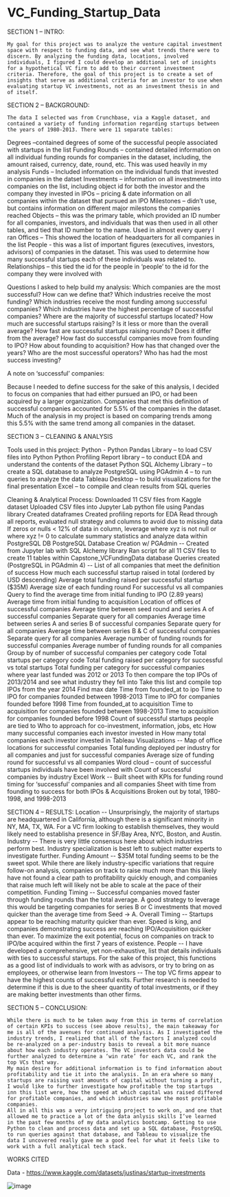 # VC_Funding_Startup_Data

SECTION 1 – INTRO:

	My goal for this project was to analyze the venture capital investment space with respect to funding data, and see what trends there were to discern. By analyzing the funding data, locations, involved individuals, I figured I could develop an additional set of insights for a hypothetical VC firm to add to their current investment criteria. Therefore, the goal of this project is to create a set of insights that serve as additional criteria for an investor to use when evaluating startup VC investments, not as an investment thesis in and of itself.

SECTION 2 – BACKGROUND:

	The data I selected was from Crunchbase, via a Kaggle dataset, and contained a variety of funding information regarding startups between the years of 1980-2013. There were 11 separate tables:
Degrees –contained degrees of some of the successful people associated with startups in the list
Funding Rounds – contained detailed information on all individual funding rounds for companies in the dataset, including, the amount raised, currency, date, round, etc. This was used heavily in my analysis
Funds – Included information on the individual funds that invested in companies in the datset
Investments – information on all investments into companies on the list, including object id for both the investor and the company they invested in
IPOs – pricing & date information on all companies within the dataset that pursued an IPO
Milestones – didn’t use, but contains information on different major milestons the companies reached
Objects – this was the primary table, which provided an ID number for all companies, investors, and individuals that was then used in all other tables, and tied that ID number to the name. Used in almost every query I ran
Offices – This showed the location of headquarters for all companies in the list
People - this was a list of important figures (executives, investors, advisors) of companies in the dataset. This was used to determine how many successful startups each of these individuals was related to.
Relationships – this tied the id for the people in ‘people’ to the id for the company they were involved with

Questions I asked to help build my analysis:
Which companies are the most successful? How can we define that?
Which industries receive the most funding? Which industries receive the most funding among successful companies?
Which industries have the highest percentage of successful companies?
Where are the majority of successful startups located?
How much are successful startups raising? Is it less or more than the overall average?
How fast are successful startups raising rounds? Does it differ from the average?
How fast do successful companies move from founding to IPO? How about founding to acquisition? How has that changed over the years?
Who are the most successful operators?
Who has had the most success investing?


A note on ‘successful’ companies: 

Because I needed to define success for the sake of this analysis, I decided to focus on companies that had either pursued an IPO, or had been acquired by a larger organization. Companies that met this definition of successful companies accounted for 5.5% of the companies in the dataset. Much of the analysis in my project is based on comparing trends among this 5.5% with the same trend among all companies in the dataset.


SECTION 3 – CLEANING & ANALYSIS

Tools used in this project:
Python - 
Python Pandas Library – to load CSV files into Python
Python Profiling Report library – to conduct EDA and understand the contents of the dataset
Python SQL Alchemy Library – to create a SQL database to analyze
PostgreSQL using PGAdmin 4 – to run queries to analyze the data
Tableau Desktop – to build visualizations for the final presentation
Excel – to compile and clean results from SQL queries

Cleaning & Analytical Process:
Downloaded 11 CSV files from Kaggle dataset
Uploaded CSV files into Jupyter Lab python file using Pandas library
Created dataframes
Created profiling reports for EDA
Read through all reports, evaluated null strategy and columns to avoid due to missing data
If zeros or nulls < 12% of data in column, leverage where xyz is not null or where xyz != 0 to calculate summary statistics and analyze data within PostgreSQL DB 
PostgreSQL Database Creation w/ PGAdmin --
Created from Jupyter lab with SQL Alchemy library
Ran script for all 11 CSV files to create 11 tables within Capstone_VCFundingData database
Queries created (PostgreSQL in PGAdmin 4) --
List of all companies that meet the definition of success
How much each successful startup raised in total (ordered by USD descending)
Average total funding raised per successful startup ($35M)
Average size of each funding round
	For successful vs all companies
Query to find the average time from initial funding to IPO (2.89 years)
Average time from initial funding to acquisition
Location of offices of successful companies
Average time between seed round and series A of successful companies
	Separate query for all companies
Average time between series A and series B of successful companies
	Separate query for all companies
Average time between series B & C of successful companies
	Separate query for all companies
Average number of funding rounds for successful companies
Average number of funding rounds for all companies
Group by of number of successful companies per category code
Total startups per category code
Total funding raised per category for successful vs total startups
Total funding per category for successful companies where year last funded was 2012 or 2013
	To then compare the top IPOs of 2013/2014 and see what industry they fell into
	Take this list and compile top IPOs from the year 2014
	Find max date
Time from founded_at to ipo
	Time  to IPO for companies founded between 1998-2013
	Time to IPO for companies founded before 1998
Time from founded_at to acquisition
	Time to acquisition for companies founded between 1998-2013
	Time to acquisition for companies founded before 1998
Count of successful startups people are tied to
Who to approach for co-investment, information, jobs, etc
How many successful companies each investor invested in
How many total companies each investor invested in
Tableau Visualizations --
Map of office locations for successful companies
Total funding deployed per industry for all companies and just for successful companies
Average size of funding round for successful vs all companies
Word cloud – count of successful startups individuals have been involved with
Count of successful companies by industry
Excel Work --
Built sheet with KPIs for funding round timing for ‘successful’ companies and all companies
Sheet with time from founding to success for both IPOs & Acquisitions
	Broken out by total, 1980-1998, and 1998-2013


SECTION 4 – RESULTS:
Location -- Unsurprisingly, the majority of startups are headquartered in California, although there is a significant minority in NY, MA, TX, WA. For a VC firm looking to establish themselves, they would likely need to establisha presence in SF/Bay Area, NYC, Boston, and Austin.
Industry -- There is very little consensus here about which industries perform best. Industry specialization is best left to subject matter experts to investigate further.
Funding Amount -- $35M total funding seems to be the sweet spot. While there are likely industry-specific variations that require follow-on analysis, companies on track to raise much more than this likely have not found a clear path to profitability quickly enough, and companies that raise much left will likely not be able to scale at the pace of their competition.
Funding Timing -- Successful companies moved faster through funding rounds than the total average. A good strategy to leverage this would be targeting companies for series B or C investments that moved quicker than the average time from Seed -> A. 
Overall Timing -- Startups appear to be reaching maturity quicker than ever. Speed is king, and companies demonstrating success are reaching IPO/Acquisition quicker than ever. To maximize the exit potential, focus on companies on track to IPO/be acquired within the first 7 years of existence. 
People -- I have developed a comprehensive, yet non-exhaustive, list that details individuals with ties to successful startups. For the sake of this project, this functions as a good list of individuals to work with as advisors, or try to bring on as employees, or otherwise learn from
Investors -- The top VC firms appear to have the highest counts of successful exits. Further research is needed to determine if this is due to the sheer quantity of total investments, or if they are making better investments than other firms.

SECTION 5 – CONCLUSION:

	While there is much to be taken away from this in terms of correlation of certain KPIs to success (see above results), the main takeaway for me is all of the avenues for continued analysis. As I investigated the industry trends, I realized that all of the factors I analyzed could be re-analyzed on a per-industry basis to reveal a bit more nuance about how each industry operates. The VC investors data could be further analyzed to determine a ‘win rate’ for each VC, and rank the top VCs that way. 
	My main desire for additional information is to find information about profitability and tie it into the analysis. In an era where so many startups are raising vast amounts of capital without turning a profit, I would like to further investigate how profitable the top startups inn this list were, how the speed at which capital was raised differed for profitable companies, and which industries saw the most profitable companies.
	All in all this was a very intriguing project to work on, and one that allowed me to practice a lot of the data anlysis skills I’ve learned in the past few months of my data analytics bootcamp. Getting to use Python to clean and process data and set up a SQL database, PostgreSQL to run queries against that database, and Tableau to visualize the data I uncovered really gave me a good feel for what it feels like to work with a full analytical tech stack. 

WORKS CITED

Data - https://www.kaggle.com/datasets/justinas/startup-investments

![image](https://user-images.githubusercontent.com/122995201/223840885-70ba5bfb-d631-4668-92cc-b3a1734d727a.png)

